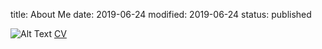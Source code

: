 title: About Me
date: 2019-06-24
modified: 2019-06-24
status: published

![Alt Text]({static}/img/cv.jpg)
[CV]({static}/pdf/cv.pdf)
